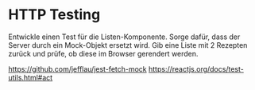 # HTTP Testing

Entwickle einen Test für die Listen-Komponente. Sorge dafür, dass der Server durch ein Mock-Objekt ersetzt wird. Gib eine Liste mit 2 Rezepten zurück und prüfe, ob diese im Browser gerendert werden.

https://github.com/jefflau/jest-fetch-mock
https://reactjs.org/docs/test-utils.html#act
